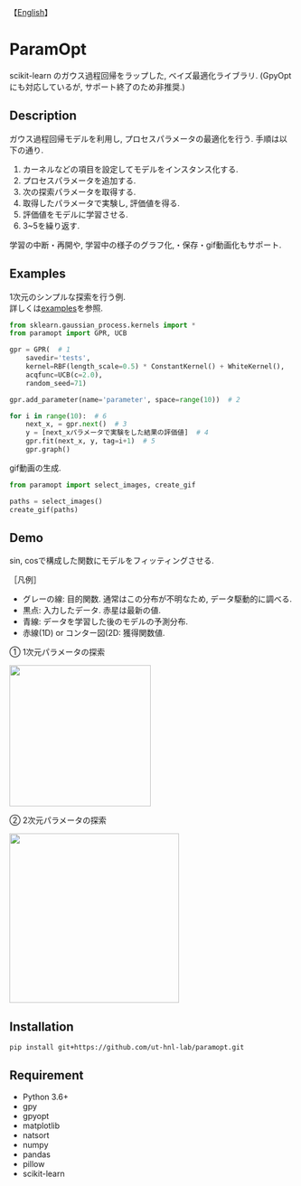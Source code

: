 【[English](https://github.com/ut-hnl-lab/paramopt/blob/main/README.md)】

# ParamOpt
scikit-learn のガウス過程回帰をラップした, ベイズ最適化ライブラリ. (GpyOptにも対応しているが, サポート終了のため非推奨.)

## Description
ガウス過程回帰モデルを利用し, プロセスパラメータの最適化を行う. 手順は以下の通り.
1. カーネルなどの項目を設定してモデルをインスタンス化する.
2. プロセスパラメータを追加する.
3. 次の探索パラメータを取得する.
4. 取得したパラメータで実験し, 評価値を得る.
5. 評価値をモデルに学習させる.
6. 3~5を繰り返す.

学習の中断・再開や, 学習中の様子のグラフ化,・保存・gif動画化もサポート.

## Examples
1次元のシンプルな探索を行う例.<br>
詳しくは[examples](https://github.com/ut-hnl-lab/paramopt/tree/main/examples)を参照.

```python
from sklearn.gaussian_process.kernels import *
from paramopt import GPR, UCB

gpr = GPR(  # 1
    savedir='tests',
    kernel=RBF(length_scale=0.5) * ConstantKernel() + WhiteKernel(),
    acqfunc=UCB(c=2.0),
    random_seed=71)

gpr.add_parameter(name='parameter', space=range(10))  # 2

for i in range(10):  # 6
    next_x, = gpr.next()  # 3
    y = [next_xパラメータで実験をした結果の評価値]  # 4
    gpr.fit(next_x, y, tag=i+1)  # 5
    gpr.graph()
```

gif動画の生成.
```python
from paramopt import select_images, create_gif

paths = select_images()
create_gif(paths)
```

## Demo
sin, cosで構成した関数にモデルをフィッティングさせる.

［凡例］
* グレーの線: 目的関数. 通常はこの分布が不明なため, データ駆動的に調べる.
* 黒点: 入力したデータ. 赤星は最新の値.
* 青線: データを学習した後のモデルの予測分布.
* 赤線(1D) or コンター図(2D: 獲得関数値.

➀ 1次元パラメータの探索

<img src="https://user-images.githubusercontent.com/88641432/163951938-5363d08b-15aa-436e-bccc-044dc771be80.gif" height=250>

➁ 2次元パラメータの探索

<img src="https://user-images.githubusercontent.com/88641432/163952263-5861449f-5057-49a8-96e4-8c8f7e735a7c.gif" height=300>

## Installation
```
pip install git+https://github.com/ut-hnl-lab/paramopt.git
```

## Requirement
* Python 3.6+
* gpy
* gpyopt
* matplotlib
* natsort
* numpy
* pandas
* pillow
* scikit-learn
